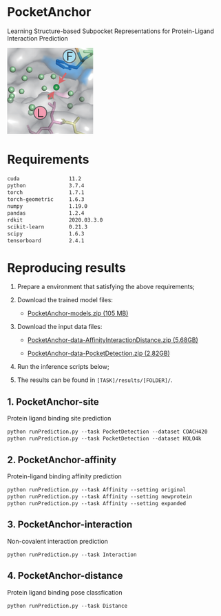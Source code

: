 # PocketAnchor

Learning Structure-based Subpocket Representations for Protein-Ligand Interaction Prediction

<div><img width=200 src=https://github.com/tiantz17/PocketAnchor/blob/main/figure/pocketanchor.png></div>

# Requirements

```
cuda                11.2
python              3.7.4
torch               1.7.1
torch-geometric     1.6.3
numpy               1.19.0
pandas              1.2.4
rdkit               2020.03.3.0
scikit-learn        0.21.3 
scipy               1.6.3 
tensorboard         2.4.1
```

# Reproducing results

1. Prepare a environment that satisfying the above requirements;
2. Download the trained model files:

    - [PocketAnchor-models.zip (105 MB)](https://drive.google.com/file/d/11xe9xqG4oSScXpJhYYOBH_KAnG4mlCKf/view?usp=sharing)

3. Download the input data files:

    - [PocketAnchor-data-AffinityInteractionDistance.zip (5.68GB)](https://drive.google.com/file/d/1yLzUmqkJDtEH8b22VMkUjoK0c60TyHGR/view?usp=sharing)

    - [PocketAnchor-data-PocketDetection.zip (2.82GB)](https://drive.google.com/file/d/17IVo_vZaSRTGIw0fLSdc9q4lIxeqPa0p/view?usp=sharing)

4. Run the inference scripts below;
5. The results can be found in ```[TASK]/results/[FOLDER]/```.


## 1. PocketAnchor-site
Protein ligand binding site prediction

```
python runPrediction.py --task PocketDetection --dataset COACH420
python runPrediction.py --task PocketDetection --dataset HOLO4k
```

## 2. PocketAnchor-affinity
Protein-ligand binding affinity prediction

```
python runPrediction.py --task Affinity --setting original
python runPrediction.py --task Affinity --setting newprotein
python runPrediction.py --task Affinity --setting expanded
```

## 3. PocketAnchor-interaction
Non-covalent interaction prediction

```
python runPrediction.py --task Interaction
```

## 4. PocketAnchor-distance
Protein ligand binding pose classfication

```
python runPrediction.py --task Distance
```
